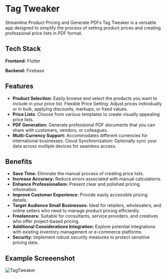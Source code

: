 
# Tag Tweaker
 Streamline Product Pricing and Generate PDFs Tag Tweaker is a versatile app designed to simplify the process of setting product prices and creating professional price lists in PDF format.


## Tech Stack

**Frontend:** Flutter

**Backend:** Firebase

## Features

- **Product Selection:** Easily browse and select the products you want to include in your price list. Flexible Price Setting: Adjust prices individually or in bulk, applying discounts, markups, or fixed values.
- **Price Lists**: Choose from various templates to create visually appealing price lists. 
- **PDF Generation:** Generate professional PDF documents that you can share with customers, vendors, or colleagues.
- **Multi-Currency Support:** Accommodates different currencies for international businesses. Cloud Synchronization: Optionally sync your data across multiple devices for seamless access. 
## Benefits 
- **Save Time:** Eliminate the manual process of creating price lists.
- **Increase Accuracy:** Reduce errors associated with manual calculations. 
- **Enhance Professionalism:** Present clear and polished pricing information. 
- **Improve Customer Experience:** Provide easily accessible pricing details.
- **Target Audience Small Businesses:** Ideal for retailers, wholesalers, and online sellers who need to manage product pricing efficiently.
- **Freelancers:** Suitable for consultants, service providers, and creatives who offer project-based pricing. 
- **Additional Considerations Integration:** Explore potential integrations with existing inventory management or e-commerce platforms. 
- **Security:** Implement robust security measures to protect sensitive pricing data.
## Example Screeenshot
![TagTweaker](https://github.com/ChromaBeast/tagtweaker/assets/108538726/9abae22d-d533-4cfa-ade5-aae134023fce)
